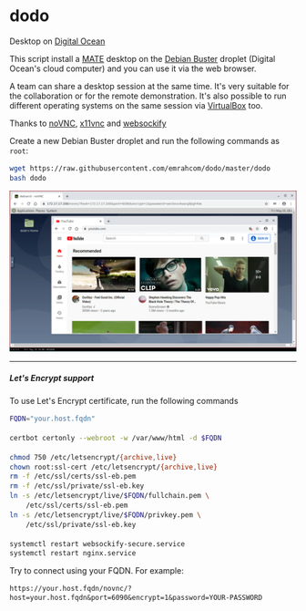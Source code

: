 dodo
====
Desktop on [Digital Ocean](https://www.digitalocean.com/?refcode=92b0165840d8)

This script install a [MATE](https://mate-desktop.org/) desktop on the
[Debian Buster](https://www.debian.org/) droplet (Digital Ocean's cloud
computer) and you can use it via the web browser.

A team can share a desktop session at the same time. It's very suitable for the
collaboration or for the remote demonstration. It's also possible to run
different operating systems on the same session via
[VirtualBox](https://www.virtualbox.org/) too.

Thanks to [noVNC](https://github.com/novnc/noVNC),
[x11vnc](http://www.karlrunge.com/x11vnc/) and
[websockify](https://github.com/novnc/websockify)

Create a new Debian Buster droplet and run the following commands as `root`:

```bash
wget https://raw.githubusercontent.com/emrahcom/dodo/master/dodo
bash dodo
```

![dodo](dodo.png)


---

##### Let's Encrypt support
To use Let's Encrypt certificate, run the following commands

```bash
FQDN="your.host.fqdn"

certbot certonly --webroot -w /var/www/html -d $FQDN

chmod 750 /etc/letsencrypt/{archive,live}
chown root:ssl-cert /etc/letsencrypt/{archive,live}
rm -f /etc/ssl/certs/ssl-eb.pem
rm -f /etc/ssl/private/ssl-eb.key
ln -s /etc/letsencrypt/live/$FQDN/fullchain.pem \
    /etc/ssl/certs/ssl-eb.pem
ln -s /etc/letsencrypt/live/$FQDN/privkey.pem \
    /etc/ssl/private/ssl-eb.key

systemctl restart websockify-secure.service
systemctl restart nginx.service
```

Try to connect using your FQDN. For example:

```
https://your.host.fqdn/novnc/?host=your.host.fqdn&port=6090&encrypt=1&password=YOUR-PASSWORD
```
